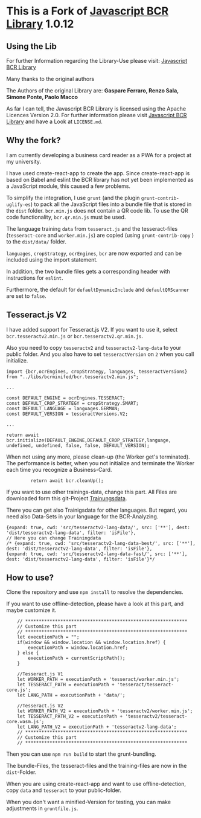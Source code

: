 # This is a Fork of [Javascript BCR Library](https://github.com/syneo-tools-gmbh/Javascript-BCR-Library) 1.0.12

## Using the Lib
For further Information regarding the Library-Use please visit:  [Javascript BCR Library](https://github.com/syneo-tools-gmbh/Javascript-BCR-Library)

Many thanks to the original authors

The Authors of the original Library are: **Gaspare Ferraro, Renzo Sala, Simone Ponte, Paolo Macco**

As far I can tell, the Javascript BCR Library is licensed using the Apache Licences Version 2.0. For further information please visit [Javascript BCR Library](https://github.com/syneo-tools-gmbh/Javascript-BCR-Library) and have a Look at `LICENSE.md`.

## Why the fork?
I am currently developing a business card reader as a PWA for a project at my university. 

I have used create-react-app to create the app. Since create-react-app is based on Babel and eslint the BCR library has not yet been implemented as a JavaScript module, this caused a few problems.

To simplify the integration, I use `grunt` (and the plugin `grunt-contrib-uglify-es`) to pack all the JavaScript files into a bundle file that is stored in the `dist` folder. `bcr.min.js` does not contain a QR code lib. To use the QR code functionality, `bcr.qr.min.js` must be used.

The language training `data` from `tesseract.js`  and the tesseract-files (`tesseract-core` and `worker.min.js`) are copied (using `grunt-contrib-copy` ) to the `dist/data/` folder.

`languages`, `cropStrategy`, `ocrEngines`, `bcr` are now exported and can be included using the import statement.

In addition, the two bundle files gets a corresponding header with instructions for `eslint`.

Furthermore, the default for `defaultDynamicInclude` and `defaultQRScanner` are set to `false`.

## Tesseract.js V2
I have added support for Tesseract.js V2. If you want to use it, select `bcr.tesseractv2.min.js` or  `bcr.tesseractv2.qr.min.js`.

Also you need to copy `tesseractv2` and `tesseractv2-lang-data` to your public folder. And you also have to set `tesseractVersion` on `2` when you call initialize.


```
import {bcr,ocrEngines, cropStrategy, languages, tesseractVersions} from "../libs/bcrminifed/bcr.tesseractv2.min.js";

...

const DEFAULT_ENGINE = ocrEngines.TESSERACT;
const DEFAULT_CROP_STRATEGY = cropStrategy.SMART;
const DEFAULT_LANGUAGE = languages.GERMAN;
const DEFAULT_VERSION = tesseractVersions.V2;

...

return await bcr.initialize(DEFAULT_ENGINE,DEFAULT_CROP_STRATEGY,language, undefined, undefined, false, false, DEFAULT_VERSION);
```

When not using any more, please clean-up (the Worker get's terminated). The performance is better, when you not initialize and terminate the Worker each time you recognize a Business-Card.
```
         return await bcr.cleanUp();
```
If you want to use other trainings-data, change this part. All Files are downloaded form this git-Project [Trainungsdata](https://github.com/naptha/tessdata). 

There you can get also Trainigsdata for other languages. But regard, you need also Data-Sets in your language for the BCR-Analyzing.
```
{expand: true, cwd: 'src/tesseractv2-lang-data/', src: ['**'], dest: 'dist/tesseractv2-lang-data', filter: 'isFile'},
// Here you can change Trainingdata
/* {expand: true, cwd: 'src/tesseractv2-lang-data-best/', src: ['**'], dest: 'dist/tesseractv2-lang-data', filter: 'isFile'},
{expand: true, cwd: 'src/tesseractv2-lang-data-fast/', src: ['**'], dest: 'dist/tesseractv2-lang-data', filter: 'isFile'}*/
```

## How to use?
Clone the repository and use `npm install` to resolve the dependencies. 

If you want to use offline-detection, please have a look at this part, and maybe customize it.

```
    // ************************************************************
    // Customize this part
    // ************************************************************
    let executionPath = "";
    if(window && window.location && window.location.href) {
        executionPath = window.location.href;
    } else {
        executionPath = currentScriptPath();
    }

    //Tesseract.js V1
    let WORKER_PATH = executionPath + 'tesseract/worker.min.js';
    let TESSERACT_PATH = executionPath + 'tesseract/tesseract-core.js';
    let LANG_PATH = executionPath + 'data/';

    //Tesseract.js V2
    let WORKER_PATH_V2 = executionPath + 'tesseractv2/worker.min.js';
    let TESSERACT_PATH_V2 = executionPath + 'tesseractv2/tesseract-core.wasm.js';
    let LANG_PATH_V2 = executionPath + 'tesseractv2-lang-data';
    // ************************************************************
    // Customize this part
    // ************************************************************
```

Then you can use `npm run build` to start the grunt-bundling.

The bundle-Files, the tesseract-files and the training-files are now in the `dist`-Folder.

When you are using create-react-app and want to use offline-detection, copy `data` and `tesseract` to your public-folder.

When you don't want a minified-Version for testing, you can make adjustments in `gruntfile.js`.
